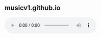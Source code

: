 ## musicv1.github.io






<audio controls>
<source src="https://dls.music-fa.com/tagdl/ati/Mehryar%20-%20Gozineha%20(Demo).mp3" type="audio/mpeg">
</audio>
  











